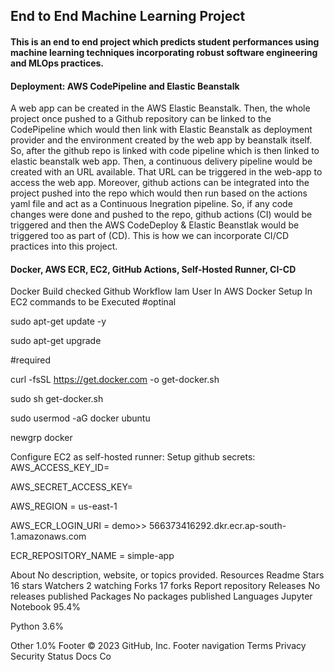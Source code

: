 
## End to End Machine Learning Project

#### This is an end to end project which predicts student performances using machine learning techniques incorporating robust software engineering and MLOps practices.


#### Deployment: AWS CodePipeline and Elastic Beanstalk
A web app can be created in the AWS Elastic Beanstalk. Then, the whole project once pushed to a Github repository can be linked to the CodePipeline which would then link with Elastic Beanstalk as deployment provider and the environment created by the web app by beanstalk itself. So, after the github repo is linked with code pipeline which is then linked to elastic beanstalk web app. Then, a continuous delivery pipeline would be created with an URL available. That URL can be triggered in the web-app to access the web app. Moreover, github actions can be integrated into the project pushed into the repo which would then run based on the actions yaml file and act as a Continuous Inegration pipeline. So, if any code changes were done and pushed to the repo, github actions (CI) would be triggered and then the AWS CodeDeploy & Elastic Beanstlak would be triggered too as part of (CD). This is how we can incorporate CI/CD practices into this project.

#### Docker, AWS ECR, EC2, GitHub Actions, Self-Hosted Runner, CI-CD
Docker Build checked
Github Workflow
Iam User In AWS
Docker Setup In EC2 commands to be Executed
#optinal

sudo apt-get update -y

sudo apt-get upgrade

#required

curl -fsSL https://get.docker.com -o get-docker.sh

sudo sh get-docker.sh

sudo usermod -aG docker ubuntu

newgrp docker

Configure EC2 as self-hosted runner:
Setup github secrets:
AWS_ACCESS_KEY_ID=

AWS_SECRET_ACCESS_KEY=

AWS_REGION = us-east-1

AWS_ECR_LOGIN_URI = demo>> 566373416292.dkr.ecr.ap-south-1.amazonaws.com

ECR_REPOSITORY_NAME = simple-app

About
No description, website, or topics provided.
Resources
 Readme
Stars
 16 stars
Watchers
 2 watching
Forks
 17 forks
Report repository
Releases
No releases published
Packages
No packages published
Languages
Jupyter Notebook
95.4%
 
Python
3.6%
 
Other
1.0%
Footer
© 2023 GitHub, Inc.
Footer navigation
Terms
Privacy
Security
Status
Docs
Co
